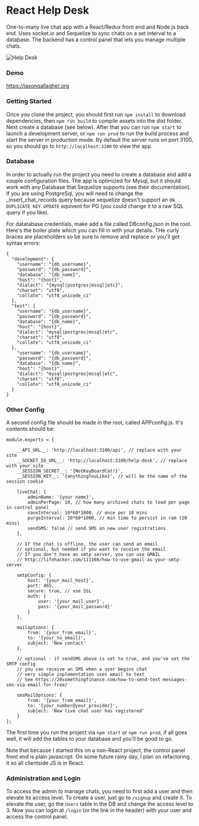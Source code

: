 # React Help Desk
One-to-many live chat app with a React/Redux front end and Node.js back end. Uses socket.io and Sequelize to sync chats on a set interval to a database. The backend has a control panel that lets you manage multiple chats.

![Help Desk](/../screenshots/react-help-desk.png?raw=true "Optional Title")

### Demo
https://jasongallagher.org

### Getting Started

Once you clone the project, you should first run `npm install` to download dependencies, then `npm run build` to compile assets into the dist folder. Next create a database (see below). After that you can run `npm start` to launch a development server, or `npm run prod` to run the build process and start the server in production mode. By default the server runs on port 3100, so you should go to `http://localhost:3100` to view the app.

### Database
In order to actually run the project you need to create a database and add a couple configuration files. The app is optimized for Mysql, but it should work with any Database that Sequelize supports (see their documentation). If you are using PostgreSql, you will need to change the _insert_chat_records query because sequelize doesn't support an `ON DUPLICATE KEY UPDATE` equivent for PG (you could change it to a raw SQL query if you like). 

For datatabase credentials, make add a file called DBconfig.json in the root. Here's the boiler plate which you can fill in with your details. THe curly braces are placeholders so be sure to remove and replace or you'll get syntax errors:

```
{
  "development": {
    "username": "{db_username}",
    "password": "{db_password}",
    "database": "{db_name}",
    "host": "{host}",
    "dialect": "{mysql|postgres|mssql|etc}",
    "charset": "utf8",
    "collate": "utf8_unicode_ci"
  },
  "test": {
    "username": "{db_username}",
    "password": "{db_password}",
    "database": "{db_name}",
    "host": "{host}",
    "dialect": "mysql|postgres|mssql|etc",
    "charset": "utf8",
    "collate": "utf8_unicode_ci"
  },
    "username": "{db_username}",
    "password": "{db_password}",
    "database": "{db_name}",
    "host": "{host}",
    "dialect": "mysql|postgres|mssql|etc",
    "charset": "utf8",
    "collate": "utf8_unicode_ci"
  }
}
```
### Other Config
A second config file should be made in the root, called APPconfig.js. It's contents should be:

```
module.exports = {

    __API_URL__: 'http://localhost:3100/api', // replace with your site
    __SOCKET_IO_URL__: 'http://localhost:3100/help-desk', // replace with your site
    __SESSION_SECRET__: '{NotKeyBoardCat!}',
    __SESSION_KEY__: '{anythingYouLike}', // will be the name of the session cookie

    liveChat: {
        adminName: '{your name}',
        adminPerPage: 10, // how many archived chats to load per page in control panel
        saveInterval: 10*60*1000, // once per 10 mins
        purgeInterval: 20*60*1000, // min time to persist in ram (20 mins)
        sendSMS: false // send SMS on new user registrations
    },
    
    // If the chat is offline, the user can send an email
    // optional, but needed if you want to receive the email
    // If you don't have an smtp server, you can use GMAIL
    // http://lifehacker.com/111166/how-to-use-gmail-as-your-smtp-server
    
    smtpConfig: {
        host: '{your_mail_host}',
        port: 465,
        secure: true, // use SSL
        auth: {
            user: '{your_mail_user}',
            pass: '{your_mail_password}'
        }
    },
    
    mailoptions: {
        from: '{your_from_email}',
        to: '{your_to_email}',
        subject: 'New contact'
    },
    
    // optional - if sendSMS above is set to true, and you've set the SMTP config
    // you can receive an SMS when a user begins chat
    // very simple inplementation uses email to text
    // See https://20somethingfinance.com/how-to-send-text-messages-sms-via-email-for-free/
    
    smsMailOptions: {
        from: '{your_from_email}',
        to: '{your_number@your_provider}', 
        subject: 'New live chat user has registered'
    }
};
```

The first time you run the project via `npm start` or `npm run prod`, if all goes well, it will add the tables to your database and you'll be good to go.

Note that because I started this on a non-React project, the control panel front end is plain javascript. On some future rainy day, I plan on refactoring it so all clientside JS is in React.

### Administration and Login

To access the admin to manage chats, you need to first add a user and then elevate its access level. To create a user, just go to `/signup` and create it. To elevate the user, go the `Users` table in the DB and change the access level to 3. Now you can login at `/login` (or the link in the header) with your user and access the control panel.

